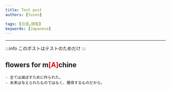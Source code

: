 ```yaml
---
title: Test post
authors: [Yusen]

tags: [日语,随笔]
keywords: [Japanese]
---
```

---
:::info
このポストはテストのためだけ
:::
## flowers for m<font color="#dd0000">[A]</font>chine<br/>
	- 全ては滅ぼすために作られた。
	- 未来は与えられたものではなく、獲得するものだから。